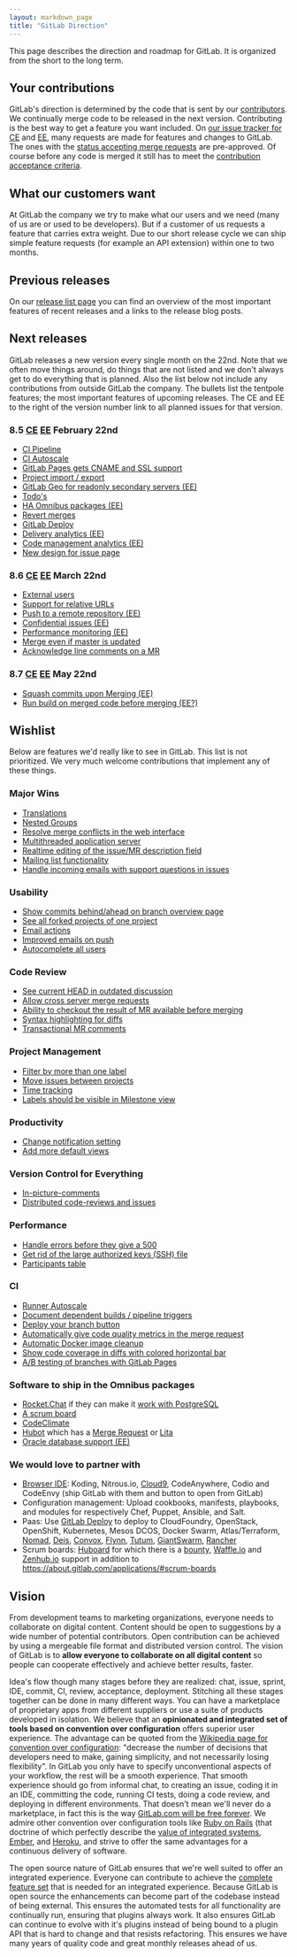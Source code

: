 ```yaml
---
layout: markdown_page
title: "GitLab Direction"
---
```


This page describes the direction and roadmap for GitLab.
It is organized from the short to the long term.

## Your contributions

GitLab's direction is determined by the code that is sent by our [contributors](http://contributors.gitlab.com/).
We continually merge code to be released in the next version.
Contributing is the best way to get a feature you want included.
On [our issue tracker for CE](https://gitlab.com/gitlab-org/gitlab-ce/issues)
and [EE](https://gitlab.com/gitlab-org/gitlab-ee/issues),
many requests are made for features and changes to GitLab.
The ones with the
[status accepting merge requests](https://gitlab.com/gitlab-org/gitlab-ce/issues?milestone_id=&scope=all&sort=created_desc&state=opened&utf8=%E2%9C%93&assignee_id=&author_id=&milestone_title=&label_name=Accepting+Merge+Requests&weight=)
are pre-approved.
Of course before any code is merged it still has to meet the
[contribution acceptance criteria](https://gitlab.com/gitlab-org/gitlab-ce/blob/master/CONTRIBUTING.md#contribution-acceptance-criteria).

## What our customers want

At GitLab the company we try to make what our users and we need (many of us are or used to be developers).
But if a customer of us requests a feature that carries extra weight.
Due to our short release cycle we can ship simple feature requests (for example an API extension) within one to two months.

## Previous releases

On our [release list page](https://about.gitlab.com/release-list/) you can find an overview of the most important features of recent releases and a links to the release blog posts.

## Next releases

GitLab releases a new version every single month on the 22nd.
Note that we often move things around, do things that are not listed and we don't always get to do everything that is planned.
Also the list below not include any contributions from outside GitLab the company.
The bullets list the tentpole features; the most important features of upcoming releases.
The CE and EE to the right of the version number link to all planned issues for that version.

### 8.5 [CE](https://gitlab.com/gitlab-org/gitlab-ce/milestones/20) [EE](https://gitlab.com/gitlab-org/gitlab-ee/milestones/7) February 22nd

- [CI Pipeline](https://gitlab.com/gitlab-org/gitlab-ce/issues/3743)
- [CI Autoscale](https://gitlab.com/gitlab-org/gitlab-ci-multi-runner/issues/318)
- [GitLab Pages gets CNAME and SSL support](https://gitlab.com/gitlab-org/gitlab-ee/issues/134)
- [Project import / export](https://gitlab.com/gitlab-org/gitlab-ce/issues/3050)
- [GitLab Geo for readonly secondary servers (EE)](https://gitlab.com/gitlab-org/gitlab-ee/issues/76)
- [Todo's](https://gitlab.com/gitlab-org/gitlab-ce/issues/2425)
- [HA Omnibus packages (EE)](https://gitlab.com/gitlab-org/gitlab-ee/issues/77)
- [Revert merges](https://gitlab.com/gitlab-org/gitlab-ce/issues/3409)
- [GitLab Deploy](https://gitlab.com/gitlab-org/gitlab-ce/issues/3286)
- [Delivery analytics (EE)](https://gitlab.com/gitlab-org/gitlab-ee/issues/110)
- [Code management analytics (EE)](https://gitlab.com/gitlab-org/gitlab-ee/issues/112)
- [New design for issue page](https://gitlab.com/gitlab-org/gitlab-ce/issues/3981)

### 8.6 [CE](https://gitlab.com/gitlab-org/gitlab-ce/milestones/22) [EE](https://gitlab.com/gitlab-org/gitlab-ee/milestones/8) March 22nd

- [External users](https://gitlab.com/gitlab-org/gitlab-ce/issues/4009)
- [Support for relative URLs](https://gitlab.com/gitlab-org/gitlab-ce/issues/1938)
- [Push to a remote repository (EE)](https://gitlab.com/gitlab-org/gitlab-ee/issues/116)
- [Confidential issues (EE)](https://gitlab.com/gitlab-org/gitlab-ce/issues/3678)
- [Performance monitoring (EE)](https://gitlab.com/gitlab-org/omnibus-gitlab/issues/1008)
- [Merge even if master is updated](https://gitlab.com/gitlab-org/gitlab-ce/issues/3873)
- [Acknowledge line comments on a MR](https://gitlab.com/gitlab-org/gitlab-ce/issues/10325)

### 8.7 [CE](https://gitlab.com/gitlab-org/gitlab-ce/milestones/23) [EE](https://gitlab.com/gitlab-org/gitlab-ee/milestones/9) May 22nd

- [Squash commits upon Merging (EE)](https://gitlab.com/gitlab-org/gitlab-ee/issues/150)
- [Run build on merged code before merging (EE?)](https://gitlab.com/gitlab-org/gitlab-ce/issues/4176)

## Wishlist

Below are features we'd really like to see in GitLab.
This list is not prioritized.
We very much welcome contributions that implement any of these things.

### Major Wins

- [Translations](https://gitlab.com/gitlab-org/gitlab-ce/issues/4012)
- [Nested Groups](https://gitlab.com/gitlab-org/gitlab-ce/issues/2772)
- [Resolve merge conflicts in the web interface](https://gitlab.com/gitlab-org/gitlab-ce/issues/3567)
- [Multithreaded application server](https://gitlab.com/gitlab-org/gitlab-ce/issues/3592)
- [Realtime editing of the issue/MR description field](https://gitlab.com/gitlab-org/gitlab-ce/issues/4199)
- [Mailing list functionality](https://gitlab.com/gitlab-org/gitlab-ce/issues/4272)
- [Handle incoming emails with support questions in issues](https://gitlab.com/gitlab-org/gitlab-ee/issues/149)

### Usability

- [Show commits behind/ahead on branch overview page](https://gitlab.com/gitlab-org/gitlab-ce/merge_requests/1716)
- [See all forked projects of one project](https://gitlab.com/gitlab-org/gitlab-ce/issues/2406)
- [Email actions](https://gitlab.com/gitlab-org/gitlab-ce/issues/4273)
- [Improved emails on push](https://gitlab.com/gitlab-org/gitlab-ee/issues/146)
- [Autocomplete all users](https://gitlab.com/gitlab-org/gitlab-ce/issues/3872)

### Code Review

- [See current HEAD in outdated discussion](https://gitlab.com/gitlab-org/gitlab-ce/issues/3502)
- [Allow cross server merge requests](https://gitlab.com/gitlab-org/gitlab-ce/issues/4013)
- [Ability to checkout the result of MR available before merging](https://gitlab.com/gitlab-org/gitlab-ce/issues/2765)
- [Syntax highlighting for diffs](https://gitlab.com/gitlab-org/gitlab-ce/issues/3292)
- [Transactional MR comments](https://gitlab.com/gitlab-org/gitlab-ce/issues/3364)

### Project Management

- [Filter by more than one label](https://gitlab.com/gitlab-org/gitlab-ce/issues/989)
- [Move issues between projects](https://gitlab.com/gitlab-org/gitlab-ce/issues/3024)
- [Time tracking](https://gitlab.com/gitlab-org/gitlab-ee/issues/78)
- [Labels should be visible in Milestone view](https://gitlab.com/gitlab-org/gitlab-ce/issues/3276)

### Productivity

- [Change notification setting](https://gitlab.com/gitlab-org/gitlab-ce/issues/3778)
- [Add more default views](https://gitlab.com/gitlab-com/www-gitlab-com/edit/master/source/direction/index.md)

### Version Control for Everything

- [In-picture-comments](https://gitlab.com/gitlab-org/gitlab-ce/issues/2641)
- [Distributed code-reviews and issues](https://gitlab.com/gitlab-org/gitlab-ce/issues/4084)

### Performance

- [Handle errors before they give a 500](https://gitlab.com/gitlab-org/gitlab-ce/issues/4665)
- [Get rid of the large authorized keys (SSH) file](https://gitlab.com/gitlab-org/gitlab-git-http-server/issues/2#note_1983654)
- [Participants table](https://gitlab.com/gitlab-org/gitlab-ce/issues/3965)

### CI

- [Runner Autoscale](https://gitlab.com/gitlab-org/gitlab-ci-multi-runner/issues/318)
- [Document dependent builds / pipeline triggers](https://gitlab.com/gitlab-org/gitlab-ce/issues/3432)
- [Deploy your branch button](https://gitlab.com/gitlab-org/gitlab-ce/issues/3286)
- [Automatically give code quality metrics in the merge request](https://gitlab.com/gitlab-org/gitlab-ce/issues/4044)
- [Automatic Docker image cleanup](https://gitlab.com/ayufan/gitlab-runner-docker-cleanup/issues/1)
- [Show code coverage in diffs with colored horizontal bar](https://gitlab.com/gitlab-org/gitlab-ce/issues/4073)
- [A/B testing of branches with GitLab Pages](https://gitlab.com/gitlab-org/gitlab-ee/issues/117)

### Software to ship in the Omnibus packages

- [Rocket.Chat](http://rocket.chat/) if they can make it [work with PostgreSQL](https://github.com/RocketChat/Rocket.Chat/issues/533)
- [A scrum board](https://about.gitlab.com/applications/#scrum-boards)
- [CodeClimate](https://gitlab.com/gitlab-org/gitlab-ce/issues/4044)
- [Hubot](https://hubot.github.com/) which has a [Merge Request](https://gitlab.com/gitlab-org/omnibus-gitlab/merge_requests/564) or [Lita](https://www.lita.io/)
- [Oracle database support (EE)](https://gitlab.com/gitlab-org/gitlab-ee/issues/96)

### We would love to partner with

- [Browser IDE](https://gitlab.com/gitlab-org/gitlab-ce/issues/12759): Koding, Nitrous.io, [Cloud9](https://c9.io/blog/cloud9-template-days/), CodeAnywhere, Codio and CodeEnvy (ship GitLab with them and button to open from GitLab)
- Configuration management: Upload cookbooks, manifests, playbooks, and modules for respectively Chef, Puppet, Ansible, and Salt.
- Paas: Use [GitLab Deploy](https://gitlab.com/gitlab-org/gitlab-ce/issues/3286) to deploy to CloudFoundry, OpenStack, OpenShift, Kubernetes, Mesos DCOS, Docker Swarm, Atlas/Terraform, [Nomad](https://nomadproject.io/), [Deis](http://deis.io/), [Convox](http://www.convox.com/), [Flynn](https://flynn.io/), [Tutum](https://www.tutum.co/), [GiantSwarm](https://giantswarm.io/), [Rancher](https://github.com/rancher/rancher/blob/master/README.md)
- Scrum boards: [Huboard](https://huboard.com/) for which there is a [bounty](https://github.com/huboard/huboard/issues/276), [Waffle.io](https://waffle.io/) and [Zenhub.io](https://www.zenhub.io/) support in addition to https://about.gitlab.com/applications/#scrum-boards

## Vision <a name="vision"></a>

From development teams to marketing organizations, everyone needs to collaborate on
digital content. Content should be open to suggestions by a wide number of
potential contributors. Open contribution can be achieved by using a mergeable
file format and distributed version control. The vision of GitLab is to **allow
everyone to collaborate on all digital content** so people can cooperate
effectively and achieve better results, faster.

Idea's flow though many stages before they are realized: chat, issue, sprint,
IDE, commit, CI, review, acceptance, deployment. Stitching all these stages
together can be done in many different ways. You can have a marketplace of
proprietary apps from different suppliers or use a suite of products developed
in isolation. We believe that an **opinionated and integrated set of tools based
on convention over configuration** offers superior user experience. The
advantage can be quoted from the [Wikipedia page for convention over
configuration](https://en.wikipedia.org/wiki/Convention_over_configuration):
"decrease the number of decisions that developers need to make, gaining
simplicity, and not necessarily losing flexibility". In GitLab you only have to
specify unconventional aspects of your workflow, the rest will be a smooth
experience. That smooth experience should go from informal chat, to creating an
issue, coding it in an IDE, committing the code, running CI tests, doing a code
review, and deploying in different environments. That doesn't mean we'll never
do a marketplace, in fact this is the way [GitLab.com will be free
forever](https://about.gitlab.com/gitlab-com/#why-gitlab-com-will-be-free-forever).
We admire other convention over configuration tools like [Ruby on
Rails](http://rubyonrails.org/) (that doctrine of which perfectly describe the [value of integrated systems](http://rubyonrails.org/doctrine#integrated-systems), [Ember](http://emberjs.com/), and
[Heroku](https://www.heroku.com/), and strive to offer the same advantages for a
continuous delivery of software.

The open source nature of GitLab ensures that we're well suited to offer an
integrated experience. Everyone can contribute to achieve the [complete feature
set](https://about.gitlab.com/comparison/) that is needed for an integrated
experience. Because GitLab is open source the enhancements can become part of
the codebase instead of being external. This ensures the automated tests for all
functionality are continually run, ensuring that plugins always work. It also
ensures GitLab can continue to evolve with it's plugins instead of being bound
to a plugin API that is hard to change and that resists refactoring. This
ensures we have many years of quality code and great monthly releases ahead of
us.
